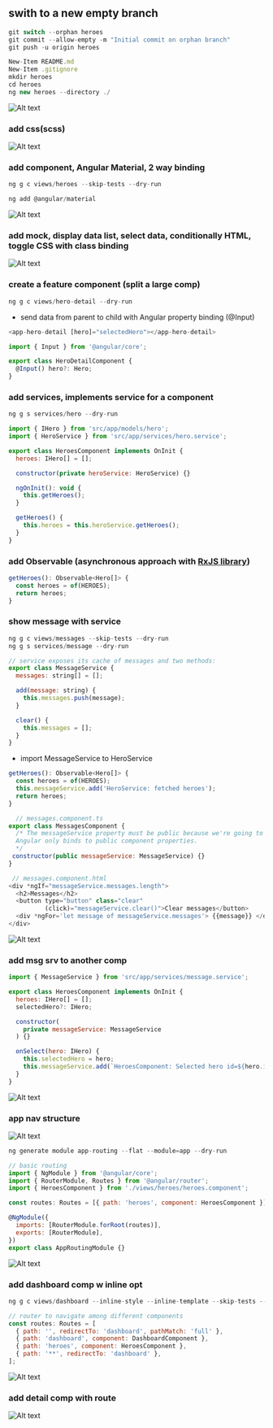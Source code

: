 ## swith to a new empty branch

```javascript
git switch --orphan heroes
git commit --allow-empty -m "Initial commit on orphan branch"
git push -u origin heroes
```

```javascript
New-Item README.md
New-Item .gitignore
mkdir heroes
cd heroes
ng new heroes --directory ./
```

![Alt text](heroes/src/readmeAssets/init-app.png)

### add css(scss)

![Alt text](heroes/src/readmeAssets/init-app-w-css.png)

### add component, Angular Material, 2 way binding

```javascript
ng g c views/heroes --skip-tests --dry-run

ng add @angular/material
```

![Alt text](heroes/src/readmeAssets/add-material.png)

### add mock, display data list, select data, conditionally HTML, toggle CSS with class binding

![Alt text](heroes/src/readmeAssets/hero-upd.png)

### create a feature component (split a large comp)

```javascript
ng g c views/hero-detail --dry-run
```

- send data from parent to child with Angular property binding (@Input)

```javascript
<app-hero-detail [hero]="selectedHero"></app-hero-detail>

import { Input } from '@angular/core';

export class HeroDetailComponent {
  @Input() hero?: Hero;
}
```

### add services, implements service for a component

```javascript
ng g s services/hero --dry-run

import { IHero } from 'src/app/models/hero';
import { HeroService } from 'src/app/services/hero.service';

export class HeroesComponent implements OnInit {
  heroes: IHero[] = [];

  constructor(private heroService: HeroService) {}

  ngOnInit(): void {
    this.getHeroes();
  }

  getHeroes() {
    this.heroes = this.heroService.getHeroes();
  }
}

```

### add Observable (asynchronous approach with [RxJS library](https://rxjs.dev/))

```javascript
getHeroes(): Observable<Hero[]> {
  const heroes = of(HEROES);
  return heroes;
}

```

### show message with service

```javascript
ng g c views/messages --skip-tests --dry-run
ng g s services/message --dry-run

// service exposes its cache of messages and two methods:
export class MessageService {
  messages: string[] = [];

  add(message: string) {
    this.messages.push(message);
  }

  clear() {
    this.messages = [];
  }
}
```

- import MessageService to HeroService
<!-- This is an example of a typical service-in-service scenario in which we inject the MessageService into the HeroService which is injected into the HeroesComponent. -->

```javascript
getHeroes(): Observable<Hero[]> {
  const heroes = of(HEROES);
  this.messageService.add('HeroService: fetched heroes');
  return heroes;
}

  // messages.component.ts
export class MessagesComponent {
  /* The messageService property must be public because we're going to bind to it in the template.
  Angular only binds to public component properties.
  */
 constructor(public messageService: MessageService) {}
}

 // messages.component.html
<div *ngIf="messageService.messages.length">
  <h2>Messages</h2>
  <button type="button" class="clear"
          (click)="messageService.clear()">Clear messages</button>
  <div *ngFor='let message of messageService.messages'> {{message}} </div>
</div>
```

![Alt text](heroes/src/readmeAssets/message-service.png)

### add msg srv to another comp

```javascript
import { MessageService } from 'src/app/services/message.service';

export class HeroesComponent implements OnInit {
  heroes: IHero[] = [];
  selectedHero?: IHero;

  constructor(
    private messageService: MessageService
  ) {}

  onSelect(hero: IHero) {
    this.selectedHero = hero;
    this.messageService.add(`HeroesComponent: Selected hero id=${hero.id}`);
  }
}
```

![Alt text](heroes/src/readmeAssets/msg-service.png)

### app nav structure

![Alt text](heroes/src/readmeAssets/nav-structure.png)

```javascript
ng generate module app-routing --flat --module=app --dry-run

// basic routing
import { NgModule } from '@angular/core';
import { RouterModule, Routes } from '@angular/router';
import { HeroesComponent } from './views/heroes/heroes.component';

const routes: Routes = [{ path: 'heroes', component: HeroesComponent }];

@NgModule({
  imports: [RouterModule.forRoot(routes)],
  exports: [RouterModule],
})
export class AppRoutingModule {}
```

![Alt text](heroes/src/readmeAssets/nav-structure.png)

### add dashboard comp w inline opt

```javascript
ng g c views/dashboard --inline-style --inline-template --skip-tests --dry-run

// router to navigate among different components
const routes: Routes = [
  { path: '', redirectTo: 'dashboard', pathMatch: 'full' },
  { path: 'dashboard', component: DashboardComponent },
  { path: 'heroes', component: HeroesComponent },
  { path: '**', redirectTo: 'dashboard' },
];

```

![Alt text](heroes/src/readmeAssets/add-routes.png)

### add detail comp with route

![Alt text](heroes/src/readmeAssets/detail-comp.png)
